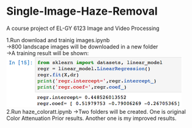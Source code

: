 # Single-Image-Haze-Removal
A course project of EL-GY 6123 Image and Video Processing


1.Run download and trainig images.ipynb  
  →800 landscape images will be downloaded in a new folder  
  →A training result will be shown:  
  ![avatar](https://github.com/XuanJLiu/Single-Image-Haze-Removal/blob/master/markdownRes/WX20190410-163049.png?raw=true)    
2.Run haze_coloratt.ipynb
  →Two folders will be created. One is original Color Attenuation Prior results. Another one is my improved results.
